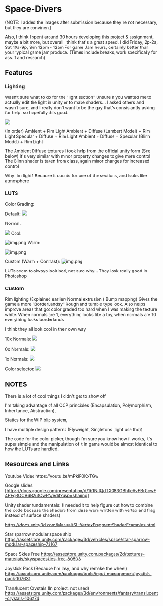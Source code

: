 # Space-Divers

(NOTE: I added the images after submission because they're not necessary, but they are convinent)

Also, I think I spent around 30 hours developing this project & assignment, maybe a bit more, but overall I think that's a great speed. I did Friday, 2p-2a, Sat 10a-9p, Sun 12pm - 12am
For game Jam hours, certainly better than your typical game jam produce. (Times include breaks, work specifically for ass. 1 and research)

## Features

### Lighting
Wasn't sure what to do for the "light section" Unsure if you wanted me to actually edit the light in unity or to make shaders... I asked others and wasn't sure, and I really don't want to be the guy that's consistantly asking for help. so hopefully this good.

![](A.png)

(In order)
Ambient + Rim Light
Ambient + Diffuse (Lambert Model) + Rim Light
Specular + Diffuse + Rim Light
Ambient + Diffuse + Specular (Blinn Model) + Rim Light

The Ambient Diffuse textures I took help from the official unity form (See below) it's very similar with minor property changes to give more control
The Blinn shader is taken from class, again minor changes for increased control

Why rim light? Because it counts for one of the sections, and looks like atmosphere

### LUTS

Color Grading: 

Default:
![](B0.png)

Normal:

![](B.png)
Cool:

![img.png](C.png)
Warm:

![img.png](D.png)

Custom (Warm + Contrast):
![img.png](E.png)

LUTs seem to always look bad, not sure why... They look really good in Photoshop

### Custom
Rim lighting (Explained earlier)
Normal extrusion ( Bump mapping) Gives the game a more "BorderLandsy" Rough and tumble type look. Also helps improve areas that got color graded too hard when I was making the texture white. When normals are 1, everything looks like a toy, when normals are 10 everything looks borderlands

I think they all look cool in their own way

10x Normals:
![](F.png)

0x Normals:
![](G.png)

1x Normals:
![](H.png)


Color selector:
![](I.png)


## NOTES 

There is a lot of cool things I didn't get to show off

I'm taking advantage of all OOP principles (Encapsulation, Polymorphism, Inheritance, Abstraction), 

Statics for the WIP blip system, 

I have multiple design patterns (Flyweight, Singletons (light use tho))

The code for the color picker, though I'm sure you know how it works, it's super simple and the manipulation of it in game would be almost identical to how the LUTs are handled.

## Resources and Links

Youtube Video
https://youtu.be/mPkiP0KxTGw

Google slides
[https://docs.google.com/presentation/d/1b1NrIQdTX083GBhReAvFBrGcwF4PFgROCB6B2utCwPA/edit?usp=sharing]

Unity shader fundamentals: (I needed it to help figure out how to combine the code because the shaders from class were written with vertex and frag instead of surface shaders)

https://docs.unity3d.com/Manual/SL-VertexFragmentShaderExamples.html

Star sparrow modular space ship
https://assetstore.unity.com/packages/3d/vehicles/space/star-sparrow-modular-spaceship-73167

Space Skies Free
https://assetstore.unity.com/packages/2d/textures-materials/sky/spaceskies-free-80503

Joystick Pack (Because I'm lasy, and why remake the wheel)
https://assetstore.unity.com/packages/tools/input-management/joystick-pack-107631

Translucent Crystals (In project, not used)
https://assetstore.unity.com/packages/3d/environments/fantasy/translucent-crystals-106274


